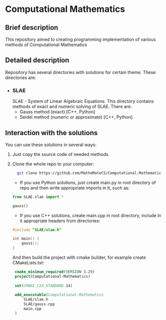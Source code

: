 # Computational Mathematics


## Brief description
This repository aimed to creating programming implementation of various methods of Computational Mathematics

## Detailed description
Repository has several directories with solutions for certain theme. These directories are:

* ### SLAE
  SLAE - System of Linear Algebraic Equations. This directory contains methods of exact and numeric solving of SLAE. There are:
  * Gauss method (exact) [C++, Python]
  * Seidel method (numeric or approximate) [C++, Python]


## Interaction with the solutions
You can use these solutions in several ways:
1. Just copy the source code of needed methods.
2. Clone the whole repo to your computer:
    ```bash
      git clone https://github.com/MatheMateCS/Computational-Mathematics
    ```
   * If you use Python solutions, just create main.py in root directory of repo and then write appropriate imports in it, such as:
    ```python
   from SLAE.slae import *
    
    gauss()
    ```
   * If you use C++ solutions, create main.cpp in root directory, include in it appropriate headers from directories:
   
   ```C++
   #include "SLAE/slae.h"
   
   int main() {
       gauss();
   }
   ``` 
   And then build the project with cmake builder, for example create CMakeLists.txt:
   
   ```cmake
    cmake_minimum_required(VERSION 3.29)
    project(Computational-Mathematics)
    
    set(CMAKE_CXX_STANDARD 14)
    
    add_executable(Computational-Mathematics
        SLAE/slae.h
        SLAE/gauss.cpp
        main.cpp
    )
    ```
